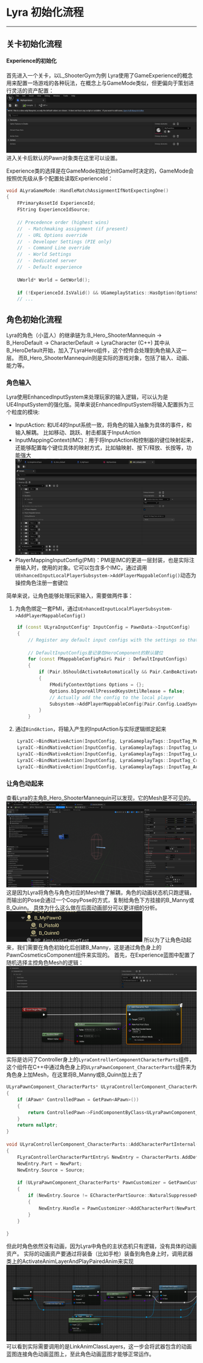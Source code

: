 # Lyra 初始化流程
***

## 关卡初始化流程

#### Experience的初始化
首先进入一个关卡，以L_ShooterGym为例
Lyra使用了GameExperience的概念用来配置一场游戏的各种玩法，在概念上与GameMode类似，但更偏向于策划进行灵活的资产配置：
![](./Image/2025-07-26-15-01-28.png)
进入关卡后默认的Pawn对象类在这里可以设置。

Experience类的选择是在GameMode初始化InitGame时决定的，GameMode会按照优先级从多个配置处读取ExperienceId：
```cpp
void ALyraGameMode::HandleMatchAssignmentIfNotExpectingOne()
{
	FPrimaryAssetId ExperienceId;
	FString ExperienceIdSource;

	// Precedence order (highest wins)
	//  - Matchmaking assignment (if present)
	//  - URL Options override
	//  - Developer Settings (PIE only)
	//  - Command Line override
	//  - World Settings
	//  - Dedicated server
	//  - Default experience

	UWorld* World = GetWorld();

	if (!ExperienceId.IsValid() && UGameplayStatics::HasOption(OptionsString, TEXT("Experience")))
    // ...
```


## 角色初始化流程
Lyra的角色（小蓝人）的继承链为:B_Hero_ShooterMannequin -> B_HeroDefault -> CharacterDefault -> LyraCharacter (C++)
其中从B_HeroDefault开始，加入了LyraHero组件，这个控件会处理到角色输入这一层。 而B_Hero_ShooterMannequin则是实际的游戏对象，包括了输入、动画、能力等。


### 角色输入
Lyra使用EnhancedInputSystem来处理玩家的输入逻辑，可以认为是UE4InputSystem的强化版。简单来说EnhancedInputSystem将输入配置拆为三个粒度的模块:
- InputAction: 和UE4的Input系统一致，将角色的输入抽象为具体的事件，和输入解耦。 比如移动、跳跃、射击都属于InputAction
- InputMappingContext(IMC)：用于将InputAction和控制器的键位映射起来，还能够配置每个键位具体的映射方式，比如轴映射、按下/释放、长按等，功能强大
![](./Image/2025-07-26-22-57-20.png)
- PlayerMappingInputConfig(PMI)：PMI是IMC的更进一层封装，也是实际注册输入时，使用的对象。它可以包含多个IMC，通过调用`UEnhancedInputLocalPlayerSubsystem->AddPlayerMappableConfig()`动态为操控角色注册一套键位

简单来说，让角色能够处理玩家输入，需要做两件事：
1. 为角色绑定一套PMI，通过`UEnhancedInputLocalPlayerSubsystem->AddPlayerMappableConfig()`
```cpp
	if (const ULyraInputConfig* InputConfig = PawnData->InputConfig)
	{
		// Register any default input configs with the settings so that they will be applied to the player during AddInputMappings

		// DefaultInputConfigs是记录在HeroComponent的默认键位
		for (const FMappableConfigPair& Pair : DefaultInputConfigs)
		{
			if (Pair.bShouldActivateAutomatically && Pair.CanBeActivated())
			{
				FModifyContextOptions Options = {};
				Options.bIgnoreAllPressedKeysUntilRelease = false;
				// Actually add the config to the local player							
				Subsystem->AddPlayerMappableConfig(Pair.Config.LoadSynchronous(), Options);	
			}
		}
```

2. 通过`BindAction`，将输入产生的InputAction与实际逻辑绑定起来
```cpp
	LyraIC->BindNativeAction(InputConfig, LyraGameplayTags::InputTag_Move, ETriggerEvent::Triggered, this, &ThisClass::Input_Move, /*bLogIfNotFound=*/ false);
	LyraIC->BindNativeAction(InputConfig, LyraGameplayTags::InputTag_Look_Mouse, ETriggerEvent::Triggered, this, &ThisClass::Input_LookMouse, /*bLogIfNotFound=*/ false);
	LyraIC->BindNativeAction(InputConfig, LyraGameplayTags::InputTag_Look_Stick, ETriggerEvent::Triggered, this, &ThisClass::Input_LookStick, /*bLogIfNotFound=*/ false);
	LyraIC->BindNativeAction(InputConfig, LyraGameplayTags::InputTag_Crouch, ETriggerEvent::Triggered, this, &ThisClass::Input_Crouch, /*bLogIfNotFound=*/ false);
	LyraIC->BindNativeAction(InputConfig, LyraGameplayTags::InputTag_AutoRun, ETriggerEvent::Triggered, this, &ThisClass::Input_AutoRun, /*bLogIfNotFound=*/ false);
```

### 让角色动起来
查看Lyra的主角B_Hero_ShooterMannequin可以发现，它的Mesh是不可见的。
![](./Image/2025-07-28-23-38-14.png)
这是因为Lyra将角色与角色对应的Mesh做了解耦，角色的动画状态机只跑逻辑，而输出的Pose会通过一个CopyPose的方式，复制给角色下方挂接的B_Manny或B_Quinn。 具体为什么这么做在后面动画部分可以更详细的分析。
![](./Image/2025-07-28-23-40-31.png)
所以为了让角色动起来，我们需要在角色初始化后创建B_Manny，这是通过角色身上的PawnCosmeticsComponent组件来实现的。
首先，在Experience蓝图中配置了随机选择主控角色Mesh的逻辑：
![](./Image/2025-07-28-23-43-08.png)
![](./Image/2025-07-28-23-46-45.png)
实际是访问了Controller身上的`LyraControllerComponentCharacterParts`组件，这个组件在C++中通过角色身上的`ULyraPawnComponent_CharacterParts`组件来为角色身上加Mesh，在这里将B_Manny或B_Quinn加上去了

```cpp
ULyraPawnComponent_CharacterParts* ULyraControllerComponent_CharacterParts::GetPawnCustomizer() const
{
	if (APawn* ControlledPawn = GetPawn<APawn>())
	{
		return ControlledPawn->FindComponentByClass<ULyraPawnComponent_CharacterParts>();
	}
	return nullptr;
}

void ULyraControllerComponent_CharacterParts::AddCharacterPartInternal(const FLyraCharacterPart& NewPart, ECharacterPartSource Source)
{
	FLyraControllerCharacterPartEntry& NewEntry = CharacterParts.AddDefaulted_GetRef();
	NewEntry.Part = NewPart;
	NewEntry.Source = Source;

	if (ULyraPawnComponent_CharacterParts* PawnCustomizer = GetPawnCustomizer())
	{
		if (NewEntry.Source != ECharacterPartSource::NaturalSuppressedViaCheat)
		{
			NewEntry.Handle = PawnCustomizer->AddCharacterPart(NewPart);
		}
	}

}
```

但此时角色依然没有动画，因为Lyra中角色的主状态机只有逻辑，没有具体的动画资产。 实际的动画资产要通过将装备（比如手枪）装备到角色身上时，调用武器类上的ActivateAnimLayerAndPlayPairedAnim来实现
![](./Image/2025-07-28-23-51-16.png)
可以看到实际需要调用的是LinkAnimClassLayers，这一步会将武器包含的动画蓝图连接角色动画蓝图上，至此角色动画蓝图才能够正常运作。